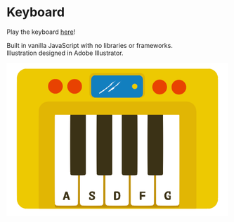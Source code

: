 # Keyboard

Play the keyboard [here](https://rhodespeter.github.io/keyboard/)!

Built in vanilla JavaScript with no libraries or frameworks. <br>
Illustration designed in Adobe Illustrator.

![](https://github.com/RhodesPeter/keyboard/blob/master/assets/illustration-for-readme.png)
